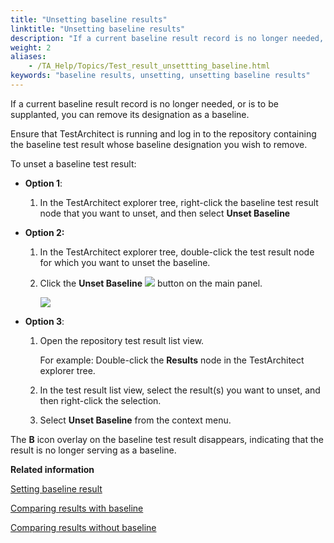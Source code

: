 ```yaml
--- 
title: "Unsetting baseline results"
linktitle: "Unsetting baseline results"
description: "If a current baseline result record is no longer needed, or is to be supplanted, you can remove its designation as a baseline."
weight: 2
aliases: 
    - /TA_Help/Topics/Test_result_unsettting_baseline.html
keywords: "baseline results, unsetting, unsetting baseline results"
---
```


If a current baseline result record is no longer needed, or is to be supplanted, you can remove its designation as a baseline.

Ensure that TestArchitect is running and log in to the repository containing the baseline test result whose baseline designation you wish to remove.

To unset a baseline test result:

-   **Option 1**:

    1.  In the TestArchitect explorer tree, right-click the baseline test result node that you want to unset, and then select **Unset Baseline**

-   **Option 2:**

    1.  In the TestArchitect explorer tree, double-click the test result node for which you want to unset the baseline.

    2.  Click the **Unset Baseline** ![](/images/TA_Help/Images/baseline_set_btn.png) button on the main panel.

        ![](/images/TA_Help/Images/ug_resultbaseline4.png)

-   **Option 3**:

    1.  Open the repository test result list view.

        For example: Double-click the **Results** node in the TestArchitect explorer tree.

    2.  In the test result list view, select the result\(s\) you want to unset, and then right-click the selection.

    3.  Select **Unset Baseline** from the context menu.


The **B** icon overlay on the baseline test result disappears, indicating that the result is no longer serving as a baseline.




**Related information**  


[Setting baseline result](/user-guide/working-with-test-results/comparing-test-results/setting-baseline-result)

[Comparing results with baseline](/user-guide/working-with-test-results/comparing-test-results/comparing-results-with-baseline)

[Comparing results without baseline](/user-guide/working-with-test-results/comparing-test-results/comparing-results-without-baseline)

